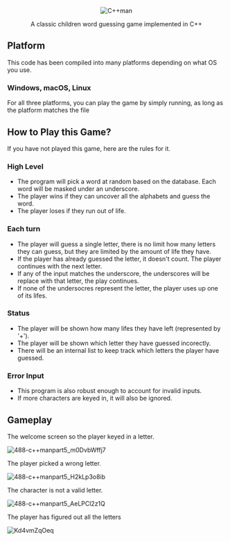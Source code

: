 <div align = "center">
  
![C++man](https://github.com/user-attachments/assets/a791b4a2-6c3c-4ac6-8b3a-3d847a834522)
  
A classic children word guessing game implemented in C++
</div>

## Platform
This code has been compiled into many platforms depending on what OS you use.

### Windows, macOS, Linux
For all three platforms, you can play the game by simply running, as long as the platform matches the file

## How to Play this Game?
If you have not played this game, here are the rules for it.

### High Level
- The program will pick a word at random based on the database. Each word will be masked under an underscore.
- The player wins if they can uncover all the alphabets and guess the word. 
- The player loses if they run out of life.
### Each turn
- The player will guess a single letter, there is no limit how many letters they can guess, but they are limited by the amount of life they have.
- If the player has already guessed the letter, it doesn't count. The player continues with the next letter.
- If any of the input matches the underscore, the underscores will be replace with that letter, the play continues.
- If none of the undersocres represent the letter, the player uses up one of its lifes.
### Status
- The player will be shown how many lifes they have left (represented by '+').
- The player will be shown which letter they have guessed incorectly.
- There will be an internal list to keep track which letters the player have guessed.

### Error Input
- This program is also robust enough to account for invalid inputs.
- If more characters are keyed in, it will also be ignored.

## Gameplay
The welcome screen so the player keyed in a letter.

![488-c++manpart5_m0DvbWffj7](https://github.com/user-attachments/assets/5c848426-d6aa-4f3c-add1-a8b105cba4bc)

The player picked a wrong letter.

![488-c++manpart5_H2kLp3o8ib](https://github.com/user-attachments/assets/4da5e483-ca12-44f1-92f2-cf8b4760633b)

The character is not a valid letter.

![488-c++manpart5_AeLPCl2z1Q](https://github.com/user-attachments/assets/4853039d-d44a-491f-8af4-5567b4174100)

The player has figured out all the letters

![Kd4vmZqOeq](https://github.com/user-attachments/assets/ae603bf8-0a0b-473a-9907-3bf1a9ebd609)

